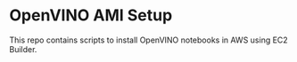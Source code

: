 # OpenVINO AMI Setup

This repo contains scripts to install OpenVINO notebooks in AWS using EC2 Builder.